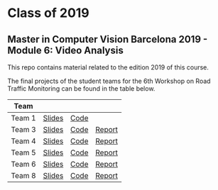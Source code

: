 # Class of 2019
## Master in Computer Vision Barcelona 2019 - Module 6: Video Analysis

This repo contains material related to the edition 2019 of this course.

The final projects of the student teams for the 6th Workshop on Road Traffic Monitoring can be found in the table below.

| Team     |                         |                      |                          |
|----------|:-----------------------:|:--------------------:|:------------------------:|
| Team 1   | [Slides][team1-slides]  | [Code][team1-code]   |   |
| Team 3   | [Slides][team3-slides]  | [Code][team3-code]   |  [Report][team3-report]  |
| Team 4   | [Slides][team4-slides]  | [Code][team4-code]   |  [Report][team4-report]  |
| Team 5   | [Slides][team5-slides]  | [Code][team5-code]   |  [Report][team5-report]  |
| Team 6   | [Slides][team6-slides]  | [Code][team6-code]   |  [Report][team6-report]  |
| Team 8   | [Slides][team8-slides]  | [Code][team8-code]   |  [Report][team8-report]  |


[team1-slides]: https://docs.google.com/presentation/d/1DvaK-oPM-t4g-cOn5aoYq0ItKONVD-abPorpmNqaTAk/edit#slide=id.g563e30216a_4_43
[team1-code]: https://github.com/mcv-m6-video/mcv-m6-2019-team1

[team3-slides]: https://docs.google.com/presentation/d/1DuM6-EbXszvQd0n6c-vDVhW30Z659Et7zDbzZ5W4QII/edit?usp=sharing
[team3-code]: https://github.com/mcv-m6-video/mcv-m6-2019-team3
[team3-report]: https://www.overleaf.com/read/vwndcskpcypb

[team4-slides]: https://docs.google.com/presentation/d/1aa3_eHkDxvxJ-yO88M23ssG38caLPWcExaC5K7iYHiU/edit?usp=drivesdk
[team4-code]: https://github.com/mcv-m6-video/mcv-m6-2019-team4
[team4-report]: https://github.com/mcv-m6-video/mcv-m6-2019-team4/blob/master/report/report.pdf

[team5-slides]: https://docs.google.com/presentation/d/1mwwro0-d7vLbfWArFR7NNhv08FTDOxXLhI_uerHFSp0/edit?usp=sharing
[team5-code]: https://github.com/mcv-m6-video/mcv-m6-2019-team5
[team5-report]: https://github.com/mcv-m6-video/mcv-m6-2019-team5/blob/master/docs/M6_report.pdf

[team6-slides]: https://docs.google.com/presentation/d/1LHWeY29m8-C5rvV6BteK7FbgwSNMwNfNWzQ30UO-vA4/edit?usp=sharing
[team6-code]: https://github.com/mcv-m6-video/mcv-m6-2019-team6
[team6-report]: https://www.overleaf.com/read/qgcfyqpdzbhx

[team8-slides]: https://docs.google.com/presentation/d/1KKxJNzPyEG6kwUT2Btdp53FqrZyecdhszeUKBU5seS8/edit#slide=id.g562f63db2b_0_199
[team8-code]: https://github.com/mcv-m6-video/mcv-m6-2019-team8
[team8-report]: https://github.com/mcv-m6-video/mcv-m6-2019-team8/blob/master/REPORT/M6_2019_Video_Analysis_____NEW____%20(1).pdf

